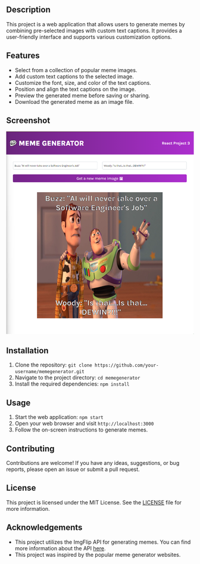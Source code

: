 ## Description

This project is a web application that allows users to generate memes by combining pre-selected images with custom text captions. It provides a user-friendly interface and supports various customization options.

## Features

- Select from a collection of popular meme images.
- Add custom text captions to the selected image.
- Customize the font, size, and color of the text captions.
- Position and align the text captions on the image.
- Preview the generated meme before saving or sharing.
- Download the generated meme as an image file.

## Screenshot

<div align="center">
  <img src='/src/Images/mainAPP.png' alt='Main APP' />
</div>

## Installation

1. Clone the repository: `git clone https://github.com/your-username/memegenerator.git`
2. Navigate to the project directory: `cd memegenerator`
3. Install the required dependencies: `npm install`

## Usage

1. Start the web application: `npm start`
2. Open your web browser and visit `http://localhost:3000`
3. Follow the on-screen instructions to generate memes.

## Contributing

Contributions are welcome! If you have any ideas, suggestions, or bug reports, please open an issue or submit a pull request.

## License

This project is licensed under the MIT License. See the [LICENSE](LICENSE) file for more information.

## Acknowledgements
- This project utilizes the ImgFlip API for generating memes. You can find more information about the API [here](https://imgflip.com/api).
- This project was inspired by the popular meme generator websites.

